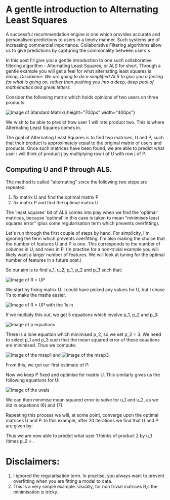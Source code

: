 # A gentle introduction to Alternating Least Squares

A successful recommendation engine is one which provides accurate and personalised predictions to users in a timely manner. Such systems are of increasing commercial importance. Collaborative Filtering algorithms allow us to give predictions by capturing the commonality between users.s

In this post I'll give you a gentle introduction to one such collaborative filtering algorithm - Alternating Least Squares, or ALS for short. Through a gentle example you will get a feel for what alternating least squares is doing. _Disclaimer: We are going to do a simplified ALS to give you a feeling for what is going on, rather than pushing you into a deep, deep pool of mathematics and greek letters._

Consider the following matrix which holds opinions of two users on three products:

![Image of Standard Matrix](https://sophwats.github.com/images/RowsColsLabR.png){:height="700px" width="400px"}

 We wish to be able to predict how user 1 will rate product two. This is where Alternating Least Squares comes in.

The goal of Alternating Least Squares is to find two matrices, U and P, such that their product is approximately equal to the original matrix of users and products. Once such matrices have been found, we are able to predict what user i will think of product j by multiplying row i of U with row j of P.

## Computing U and P through ALS.

The method is called "alternating" since the following two steps are repeated:
1. fix matrix U and find the optimal matrix P
2. fix matrix P and find the optimal matrix U

The 'least squares' bit of ALS comes into play when we find the 'optimal' matrices, because 'optimal' in this case is taken to mean "minimises least squares error" (plus some regularisation term which prevents overfitting).

Let's run through the first couple of steps by hand. For simplicity, I'm ignoring the term which prevents overfitting. I'm also making the choice that the number of features U and P is one. This corresponds to the number of columns in U, and rows in P. (In practise for a non-trivial example you will likely want a larger number of features. We will look at tuning for the optimal number of features in a future post.)

So our aim is to find u_1, u_2, p_1, p_2 and p_3 such that:

![Image of R = UP](https://sophwats.github.com/images/Factored.png)

We start by fixing matrix U. I could have picked any values for U, but I chose 1's to make the maths easier.

![Image of R = UP with the 1s in](https://sophwats.github.com/images/Uis1.png)

If we multiply this out, we get 5 equations which involve p_1, p_2 and p_3:

![Image of p equations](https://sophwats.github.com/images/pvals.png)

There is a lone equation which minimised p_2, so we set p_2 = 3. We need to select p_1 and p_3 such that the mean squared error of these equations are minimised. Thus we compute:

![Image of the msep1](https://sophwats.github.com/images/optp1.png)
and
![Image of the msep3](https://sophwats.github.com/images/optp3.png)

From this, we get our first estimate of P:


Now we keep P fixed and optimise for matrix U. This similarly gives us the following equations for U:

![Image of the uvals](https://sophwats.github.com/images/uvals.png)


We can then minimise mean squared error to solve for u_1 and u_2, as we did in equations (6) and (7).

Repeating this process we will, at some point, converge upon the optimal matrices U and P. In this example, after 20 iterations we find that U and P are given by:


Thus we are now able to predict what user 1 thinks of product 2 by u_1 /times p_2 = .

# Disclaimers:
1. I ignored the regularisation term. In practise, you always want to prevent overfitting when you are fitting a model to data.
2. This is a very simple example. Usually, for non trivial matrices R,s the minimisation is tricky.
